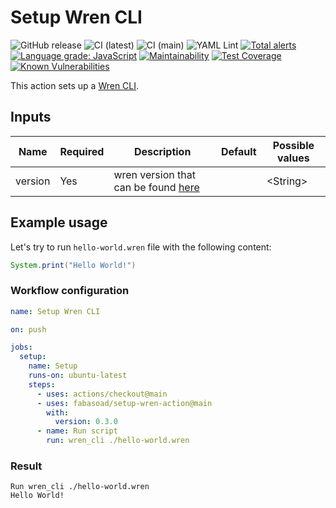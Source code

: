 # Setup Wren CLI

![GitHub release](https://img.shields.io/github/v/release/fabasoad/setup-wren-action?include_prereleases) ![CI (latest)](https://github.com/fabasoad/setup-wren-action/workflows/CI%20(latest)/badge.svg) ![CI (main)](https://github.com/fabasoad/setup-wren-action/workflows/CI%20(main)/badge.svg) ![YAML Lint](https://github.com/fabasoad/setup-wren-action/workflows/YAML%20Lint/badge.svg) [![Total alerts](https://img.shields.io/lgtm/alerts/g/fabasoad/setup-wren-action.svg?logo=lgtm&logoWidth=18)](https://lgtm.com/projects/g/fabasoad/setup-wren-action/alerts/) [![Language grade: JavaScript](https://img.shields.io/lgtm/grade/javascript/g/fabasoad/setup-wren-action.svg?logo=lgtm&logoWidth=18)](https://lgtm.com/projects/g/fabasoad/setup-wren-action/context:javascript) [![Maintainability](https://api.codeclimate.com/v1/badges/e259e98506d3691ab916/maintainability)](https://codeclimate.com/github/fabasoad/setup-wren-action/maintainability) [![Test Coverage](https://api.codeclimate.com/v1/badges/b49fa7426cb26ac028a9/test_coverage)](https://codeclimate.com/github/fabasoad/setup-wren-action/test_coverage) [![Known Vulnerabilities](https://snyk.io/test/github/fabasoad/setup-wren-action/badge.svg?targetFile=package.json)](https://snyk.io/test/github/fabasoad/setup-wren-action?targetFile=package.json)

This action sets up a [Wren CLI](https://wren.io/cli/).

## Inputs

| Name    | Required | Description                                                                           | Default | Possible values |
|---------|----------|---------------------------------------------------------------------------------------|---------|-----------------|
| version | Yes      | wren version that can be found [here](https://github.com/wren-lang/wren-cli/releases) |         | &lt;String&gt;  |

## Example usage

Let's try to run `hello-world.wren` file with the following content:

```java
System.print("Hello World!")
```

### Workflow configuration

```yaml
name: Setup Wren CLI

on: push

jobs:
  setup:
    name: Setup
    runs-on: ubuntu-latest
    steps:
      - uses: actions/checkout@main
      - uses: fabasoad/setup-wren-action@main
        with:
          version: 0.3.0
      - name: Run script
        run: wren_cli ./hello-world.wren
```

### Result

```shell
Run wren_cli ./hello-world.wren
Hello World!
```
